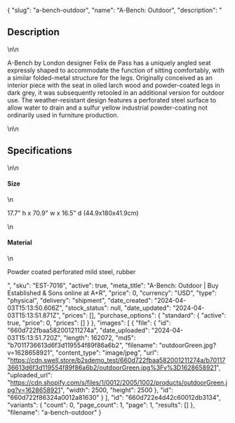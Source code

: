 {
  "slug": "a-bench-outdoor",
  "name": "A-Bench: Outdoor",
  "description": "<h2>Description </h2>\n<!-- split -->\n<p>A-Bench by London designer Felix de Pass has a uniquely angled seat expressly shaped to accommodate the function of sitting comfortably, with a similar folded-metal structure for the legs. Originally conceived as an interior piece with the seat in oiled larch wood and powder-coated legs in dark grey, it was subsequently retooled in an additional version for outdoor use. The weather-resistant design features a perforated steel surface to allow water to drain and a sulfur yellow industrial powder-coating not ordinarily used in furniture production.</p>\n<!-- split -->\n<h2>Specifications</h2>\n<!-- split -->\n<h4>Size</h4>\n<p>17.7\" h x 70.9\" w x 16.5\" d (44.9x180x41.9cm)</p>\n<h4>Material</h4>\n<p>Powder coated perforated mild steel, rubber</p>",
  "sku": "EST-7016",
  "active": true,
  "meta_title": "A-Bench: Outdoor | Buy Established & Sons online at A+R",
  "price": 0,
  "currency": "USD",
  "type": "physical",
  "delivery": "shipment",
  "date_created": "2024-04-03T15:13:50.606Z",
  "stock_status": null,
  "date_updated": "2024-04-03T15:13:51.871Z",
  "prices": [],
  "purchase_options": {
    "standard": {
      "active": true,
      "price": 0,
      "prices": []
    }
  },
  "images": [
    {
      "file": {
        "id": "660d722fbaa582001211274a",
        "date_uploaded": "2024-04-03T15:13:51.720Z",
        "length": 162072,
        "md5": "b7011736613d6f3d119554f89f86a6b2",
        "filename": "outdoorGreen.jpg?v=1628658921",
        "content_type": "image/jpeg",
        "url": "https://cdn.swell.store/b2sdemo_test/660d722fbaa582001211274a/b7011736613d6f3d119554f89f86a6b2/outdoorGreen.jpg%3Fv%3D1628658921",
        "uploaded_url": "https://cdn.shopify.com/s/files/1/0012/2005/1002/products/outdoorGreen.jpg?v=1628658921",
        "width": 2500,
        "height": 2500
      },
      "id": "660d722f86324a0012a81630"
    }
  ],
  "id": "660d722e4d42c60012db3134",
  "variants": {
    "count": 0,
    "page_count": 1,
    "page": 1,
    "results": []
  },
  "filename": "a-bench-outdoor"
}